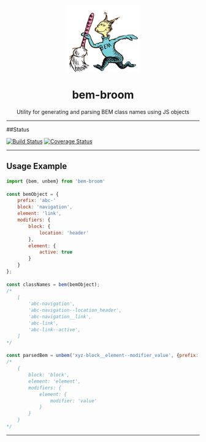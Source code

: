 <p align="center">
  <img src="docs/img/bem-broom.png" />

  <h1 align="center">bem-broom</h1>

  <p align="center">
    Utility for generating and parsing BEM class names using JS objects
  </p>
</p>

---

##Status

[![Build Status](https://travis-ci.org/pgoforth/bem-broom.svg?branch=master)](https://travis-ci.org/pgoforth/bem-broom)
[![Coverage Status](https://coveralls.io/repos/pgoforth/bem-broom/badge.png)](https://coveralls.io/r/pgoforth/bem-broom)

---

## Usage Example

```Javascript
import {bem, unbem} from 'bem-broom'

const bemObject = {
    prefix: 'abc-'
    block: 'navigation',
    element: 'link',
    modifiers: {
        block: {
            location: 'header'
        },
        element: {
            active: true
        }
    }
};

const classNames = bem(bemObject);
/*
    [
        'abc-navigation',
        'abc-navigation--location_header',
        'abc-navigation__link',
        'abc-link',
        'abc-link--active',
    ]
*/

const parsedBem = unbem('xyz-block__element--modifier_value', {prefix: 'xyz-'});
/*
    {
        block: 'block',
        element: 'element',
        modifiers: {
            element: {
                modifier: 'value'
            }
        }
    }
*/

```

---
